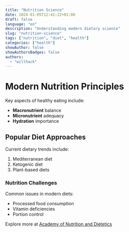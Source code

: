 ```yaml
---
title: "Nutrition Science"
date: 2024-01-05T12:42:22+01:00
draft: false
language: "en"
description: "Understanding modern dietary science"
slug: "nutrition-science"
tags: ["nutrition", "diet", "health"]
categories: ["health"]
showAuthor: false
showAuthorsBadges: false
authors:
  - "willhack"
---
```


# Modern Nutrition Principles

Key aspects of healthy eating include:

- **Macronutrient** balance
- **Micronutrient** adequacy
- **Hydration** importance

## Popular Diet Approaches

Current dietary trends include:
1. Mediterranean diet
2. Ketogenic diet
3. Plant-based diets

### Nutrition Challenges

Common issues in modern diets:
* Processed food consumption
* Vitamin deficiencies
* Portion control

Explore more at [Academy of Nutrition and Dietetics](https://www.eatright.org/)

